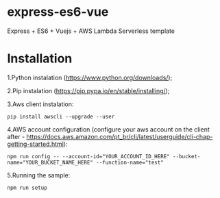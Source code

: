 # express-es6-vue
Express + ES6 + Vuejs + AWS Lambda Serverless template

# Installation
1.Python instalation (https://www.python.org/downloads/);

2.Pip instalation (https://pip.pypa.io/en/stable/installing/);

3.Aws client instalation:

```
pip install awscli --upgrade --user
```

4.AWS account configuration (configure your aws account on the client after - https://docs.aws.amazon.com/pt_br/cli/latest/userguide/cli-chap-getting-started.html): 
```
npm run config -- --account-id="YOUR_ACCOUNT_ID_HERE" --bucket-name="YOUR_BUCKET_NAME_HERE" --function-name="test"
```

5.Running the sample:
```
npm run setup
```
